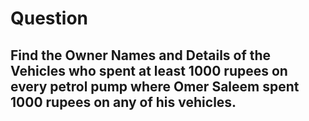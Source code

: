 # Question

## Find the Owner Names and Details of the Vehicles who spent at least 1000 rupees on every petrol pump where Omer Saleem spent 1000 rupees on any of his vehicles.
